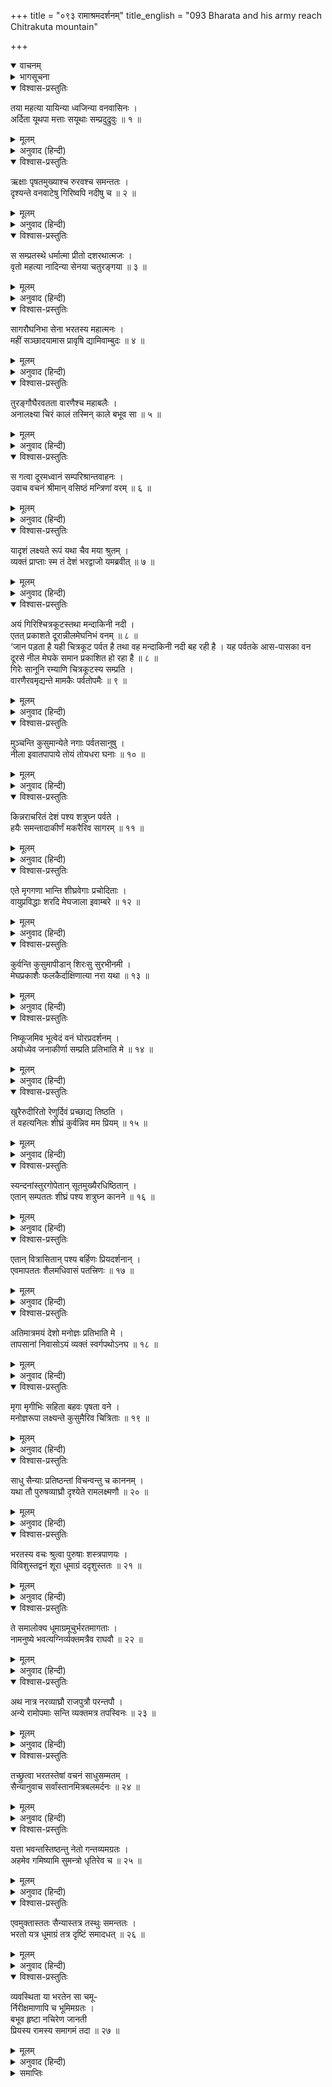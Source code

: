 +++
title = "०९३ रामाश्रमदर्शनम्"
title_english = "093 Bharata and his army reach Chitrakuta mountain"

+++
<details open><summary>वाचनम्</summary>
<div caption="श्रीराम-हरिसीताराममूर्ति-घनपाठिभ्यां वचनम्" class="audioEmbed" src="https://archive.org/download/Ramayana-recitation-Sriram-harisItArAmamUrti-Ghanapaati-v2/Kanda_2/Kanda_2_AYK-093-Rama_Shrama_Darshanam.mp3"></div>
</details>

<details><summary>भागसूचना</summary>

93. सेनासहित भरतकी चित्रकूट-यात्राका वर्णन
</details>

<details open><summary>विश्वास-प्रस्तुतिः</summary>

तया महत्या यायिन्या ध्वजिन्या वनवासिनः ।  
अर्दिता यूथपा मत्ताः सयूथाः सम्प्रदुद्रुवुः ॥ १ ॥
</details>

<details><summary>मूलम्</summary>

तया महत्या यायिन्या ध्वजिन्या वनवासिनः ।  
अर्दिता यूथपा मत्ताः सयूथाः सम्प्रदुद्रुवुः ॥ १ ॥
</details>

<details><summary>अनुवाद (हिन्दी)</summary>

यात्रा करनेवाली उस विशाल वाहिनीसे पीड़ित हो वनवासी यूथपति मतवाले हाथी आदि अपने यूथोंके साथ भाग चले ॥ १ ॥
</details>

<details open><summary>विश्वास-प्रस्तुतिः</summary>

ऋक्षाः पृषतमुख्याश्च रुरवश्च समन्ततः ।  
दृश्यन्ते वनवाटेषु गिरिष्वपि नदीषु च ॥ २ ॥
</details>

<details><summary>मूलम्</summary>

ऋक्षाः पृषतमुख्याश्च रुरवश्च समन्ततः ।  
दृश्यन्ते वनवाटेषु गिरिष्वपि नदीषु च ॥ २ ॥
</details>

<details><summary>अनुवाद (हिन्दी)</summary>

रीछ, चितकबरे मृग तथा रुरु नामक मृग वनप्रदेशोंमें, पर्वतोंमें और नदियोंके तटोंपर चारों ओर उस सेनासे पीड़ित दिखायी देते थे ॥ २ ॥
</details>

<details open><summary>विश्वास-प्रस्तुतिः</summary>

स सम्प्रतस्थे धर्मात्मा प्रीतो दशरथात्मजः ।  
वृतो महत्या नादिन्या सेनया चतुरङ्गया ॥ ३ ॥
</details>

<details><summary>मूलम्</summary>

स सम्प्रतस्थे धर्मात्मा प्रीतो दशरथात्मजः ।  
वृतो महत्या नादिन्या सेनया चतुरङ्गया ॥ ३ ॥
</details>

<details><summary>अनुवाद (हिन्दी)</summary>

महान् कोलाहल करनेवाली उस विशाल चतुरंगिणी सेनासे घिरे हुए धर्मात्मा दशरथनन्दन भरत बड़ी प्रसन्नताके साथ यात्रा कर रहे थे ॥ ३ ॥
</details>

<details open><summary>विश्वास-प्रस्तुतिः</summary>

सागरौघनिभा सेना भरतस्य महात्मनः ।  
महीं सञ्छादयामास प्रावृषि द्यामिवाम्बुदः ॥ ४ ॥
</details>

<details><summary>मूलम्</summary>

सागरौघनिभा सेना भरतस्य महात्मनः ।  
महीं सञ्छादयामास प्रावृषि द्यामिवाम्बुदः ॥ ४ ॥
</details>

<details><summary>अनुवाद (हिन्दी)</summary>

जैसे वर्षा-ऋतुमें मेघोंकी घटा आकाशको ढकलेती है, उसी प्रकार महात्मा भरतकी समुद्र-जैसी उस विशाल सेनाने दूरतकके भूभागको आच्छादित कर लिया था ॥
</details>

<details open><summary>विश्वास-प्रस्तुतिः</summary>

तुरङ्गौघैरवतता वारणैश्च महाबलैः ।  
अनालक्ष्या चिरं कालं तस्मिन् काले बभूव सा ॥ ५ ॥
</details>

<details><summary>मूलम्</summary>

तुरङ्गौघैरवतता वारणैश्च महाबलैः ।  
अनालक्ष्या चिरं कालं तस्मिन् काले बभूव सा ॥ ५ ॥
</details>

<details><summary>अनुवाद (हिन्दी)</summary>

घोड़ोंके समूहों तथा महाबली हाथियोंसे भरी और दूरतक फैली हुई वह सेना उस समय बहुत देरतक दृष्टिमें ही नहीं आती थी ॥ ५ ॥
</details>

<details open><summary>विश्वास-प्रस्तुतिः</summary>

स गत्वा दूरमध्वानं सम्परिश्रान्तवाहनः ।  
उवाच वचनं श्रीमान् वसिष्ठं मन्त्रिणां वरम् ॥ ६ ॥
</details>

<details><summary>मूलम्</summary>

स गत्वा दूरमध्वानं सम्परिश्रान्तवाहनः ।  
उवाच वचनं श्रीमान् वसिष्ठं मन्त्रिणां वरम् ॥ ६ ॥
</details>

<details><summary>अनुवाद (हिन्दी)</summary>

दूरतकका रास्ता तै कर लेनेपर जब भरतकी सवारियाँ बहुत थक गयीं, तब श्रीमान् भरतने मन्त्रियोंमें श्रेष्ठ वसिष्ठजीसे कहा— ॥ ६ ॥
</details>

<details open><summary>विश्वास-प्रस्तुतिः</summary>

यादृशं लक्ष्यते रूपं यथा चैव मया श्रुतम् ।  
व्यक्तं प्राप्ताः स्म तं देशं भरद्वाजो यमब्रवीत् ॥ ७ ॥
</details>

<details><summary>मूलम्</summary>

यादृशं लक्ष्यते रूपं यथा चैव मया श्रुतम् ।  
व्यक्तं प्राप्ताः स्म तं देशं भरद्वाजो यमब्रवीत् ॥ ७ ॥
</details>

<details><summary>अनुवाद (हिन्दी)</summary>

‘ब्रह्मन्! मैंने जैसा सुन रखा था और जैसा इस देशका स्वरूप दिखायी देता है, इससे स्पष्ट जान पड़ता है कि भरद्वाजजीने जहाँ पहुँचनेका आदेश दिया था, उस देशमें हमलोग आ पहुँचे हैं ॥ ७ ॥
</details>

<details open><summary>विश्वास-प्रस्तुतिः</summary>

अयं गिरिश्चित्रकूटस्तथा मन्दाकिनी नदी ।  
एतत् प्रकाशते दूरान्नीलमेघनिभं वनम् ॥ ८ ॥  
‘जान पड़ता है यही चित्रकूट पर्वत है तथा वह मन्दाकिनी नदी बह रही है । यह पर्वतके आस-पासका वन दूरसे नील मेघके समान प्रकाशित हो रहा है ॥ ८ ॥  
गिरेः सानूनि रम्याणि चित्रकूटस्य सम्प्रति ।  
वारणैरवमृद्यन्ते मामकैः पर्वतोपमैः ॥ ९ ॥
</details>

<details><summary>मूलम्</summary>

अयं गिरिश्चित्रकूटस्तथा मन्दाकिनी नदी ।  
एतत् प्रकाशते दूरान्नीलमेघनिभं वनम् ॥ ८ ॥  
‘जान पड़ता है यही चित्रकूट पर्वत है तथा वह मन्दाकिनी नदी बह रही है । यह पर्वतके आस-पासका वन दूरसे नील मेघके समान प्रकाशित हो रहा है ॥ ८ ॥  
गिरेः सानूनि रम्याणि चित्रकूटस्य सम्प्रति ।  
वारणैरवमृद्यन्ते मामकैः पर्वतोपमैः ॥ ९ ॥
</details>

<details><summary>अनुवाद (हिन्दी)</summary>

‘इस समय मेरे पर्वताकार हाथी चित्रकूटके रमणीय शिखरोंका अवमर्दन कर रहे हैं ॥ ९ ॥
</details>

<details open><summary>विश्वास-प्रस्तुतिः</summary>

मुञ्चन्ति कुसुमान्येते नगाः पर्वतसानुषु ।  
नीला इवातपापाये तोयं तोयधरा घनाः ॥ १० ॥
</details>

<details><summary>मूलम्</summary>

मुञ्चन्ति कुसुमान्येते नगाः पर्वतसानुषु ।  
नीला इवातपापाये तोयं तोयधरा घनाः ॥ १० ॥
</details>

<details><summary>अनुवाद (हिन्दी)</summary>

‘ये वृक्ष पर्वतशिखरोंपर उसी प्रकार फूलोंकी वर्षा कर रहे हैं, जैसे वर्षाकालमें नील जलधर  मेघ उनपर जलकी वृष्टि करते हैं’ ॥ १० ॥
</details>

<details open><summary>विश्वास-प्रस्तुतिः</summary>

किन्नराचरितं देशं पश्य शत्रुघ्न पर्वते ।  
हयैः समन्तादाकीर्णं मकरैरिव सागरम् ॥ ११ ॥
</details>

<details><summary>मूलम्</summary>

किन्नराचरितं देशं पश्य शत्रुघ्न पर्वते ।  
हयैः समन्तादाकीर्णं मकरैरिव सागरम् ॥ ११ ॥
</details>

<details><summary>अनुवाद (हिन्दी)</summary>

(इसके बाद भरत शत्रुघ्नसे कहने लगे—) ‘शत्रुघ्न! देखो, इस पर्वतकी उपत्यकामें जो देश है, जहाँ पर किन्नर विचरा करते हैं, वही प्रदेश हमारी सेनाके घोड़ोंसे व्याप्त होकर मगरोंसे भरे हुए समुद्रके समान प्रतीत होता है ॥
</details>

<details open><summary>विश्वास-प्रस्तुतिः</summary>

एते मृगगणा भान्ति शीघ्रवेगाः प्रचोदिताः ।  
वायुप्रविद्धाः शरदि मेघजाला इवाम्बरे ॥ १२ ॥
</details>

<details><summary>मूलम्</summary>

एते मृगगणा भान्ति शीघ्रवेगाः प्रचोदिताः ।  
वायुप्रविद्धाः शरदि मेघजाला इवाम्बरे ॥ १२ ॥
</details>

<details><summary>अनुवाद (हिन्दी)</summary>

‘सैनिकोंके खदेड़े हुए ये मृगोंके झुंड तीव्र वेगसे भागते हुए वैसी ही शोभा पा रहे हैं, जैसे शरत्-कालके आकाशमें हवासे उड़ाये गये बादलोंके समूह सुशोभित होते हैं ॥ १२ ॥
</details>

<details open><summary>विश्वास-प्रस्तुतिः</summary>

कुर्वन्ति कुसुमापीडान् शिरःसु सुरभीनमी ।  
मेघप्रकाशैः फलकैर्दाक्षिणात्या नरा यथा ॥ १३ ॥
</details>

<details><summary>मूलम्</summary>

कुर्वन्ति कुसुमापीडान् शिरःसु सुरभीनमी ।  
मेघप्रकाशैः फलकैर्दाक्षिणात्या नरा यथा ॥ १३ ॥
</details>

<details><summary>अनुवाद (हिन्दी)</summary>

‘ये सैनिक अथवा वृक्ष मेघके समान कान्तिवाली ढालोंसे उपलक्षित होनेवाले दक्षिण भारतीय मनुष्योंके समान अपने मस्तकों अथवा शाखाओंपर सुगन्धित पुष्प गुच्छमय आभूषणोंको धारण करते हैं ॥ १३ ॥
</details>

<details open><summary>विश्वास-प्रस्तुतिः</summary>

निष्कूजमिव भूत्वेदं वनं घोरप्रदर्शनम् ।  
अयोध्येव जनाकीर्णा सम्प्रति प्रतिभाति मे ॥ १४ ॥
</details>

<details><summary>मूलम्</summary>

निष्कूजमिव भूत्वेदं वनं घोरप्रदर्शनम् ।  
अयोध्येव जनाकीर्णा सम्प्रति प्रतिभाति मे ॥ १४ ॥
</details>

<details><summary>अनुवाद (हिन्दी)</summary>

‘यह वन जो पहले जनरव-शून्य होनेके कारण अत्यन्त भयंकर दिखायी देता था, वही इस समय हमारे साथ आये हुए लोगोंसे व्याप्त होनेके कारण मुझे अयोध्यापुरीके समान प्रतीत होता है ॥ १४ ॥
</details>

<details open><summary>विश्वास-प्रस्तुतिः</summary>

खुरैरुदीरितो रेणुर्दिवं प्रच्छाद्य तिष्ठति ।  
तं वहत्यनिलः शीघ्रं कुर्वन्निव मम प्रियम् ॥ १५ ॥
</details>

<details><summary>मूलम्</summary>

खुरैरुदीरितो रेणुर्दिवं प्रच्छाद्य तिष्ठति ।  
तं वहत्यनिलः शीघ्रं कुर्वन्निव मम प्रियम् ॥ १५ ॥
</details>

<details><summary>अनुवाद (हिन्दी)</summary>

‘घोड़ोंकी टापोंसे उड़ी हुई धूल आकाशको आच्छादित करके स्थित होती है, परंतु उसे हवा मेरा प्रिय करती हुई-सी शीघ्र ही अन्यत्र उड़ा ले जाती है ॥
</details>

<details open><summary>विश्वास-प्रस्तुतिः</summary>

स्यन्दनांस्तुरगोपेतान् सूतमुख्यैरधिष्ठितान् ।  
एतान् सम्पततः शीघ्रं पश्य शत्रुघ्न कानने ॥ १६ ॥
</details>

<details><summary>मूलम्</summary>

स्यन्दनांस्तुरगोपेतान् सूतमुख्यैरधिष्ठितान् ।  
एतान् सम्पततः शीघ्रं पश्य शत्रुघ्न कानने ॥ १६ ॥
</details>

<details><summary>अनुवाद (हिन्दी)</summary>

‘शत्रुघ्न! देखो, इस वनमें घोड़ोंसे जुते हुए और श्रेष्ठ सारथियोंद्वारा संचालित हुए ये रथ कितनी शीघ्रतासे आगे बढ़ रहे हैं ॥ १६ ॥
</details>

<details open><summary>विश्वास-प्रस्तुतिः</summary>

एतान् वित्रासितान् पश्य बर्हिणः प्रियदर्शनान् ।  
एवमापततः शैलमधिवासं पतत्त्रिणः ॥ १७ ॥
</details>

<details><summary>मूलम्</summary>

एतान् वित्रासितान् पश्य बर्हिणः प्रियदर्शनान् ।  
एवमापततः शैलमधिवासं पतत्त्रिणः ॥ १७ ॥
</details>

<details><summary>अनुवाद (हिन्दी)</summary>

‘जो देखनेमें बड़े प्यारे लगते हैं उन मोरोंको तो देखो । ये हमारे सैनिकोंके भयसे कितने डरे हुए हैं । इसी प्रकार अपने आवास-स्थान पर्वतकी ओर उड़ते हुए अन्य पक्षियोंपर भी दृष्टिपात करो ॥ १७ ॥
</details>

<details open><summary>विश्वास-प्रस्तुतिः</summary>

अतिमात्रमयं देशो मनोज्ञः प्रतिभाति मे ।  
तापसानां निवासोऽयं व्यक्तं स्वर्गपथोऽनघ ॥ १८ ॥
</details>

<details><summary>मूलम्</summary>

अतिमात्रमयं देशो मनोज्ञः प्रतिभाति मे ।  
तापसानां निवासोऽयं व्यक्तं स्वर्गपथोऽनघ ॥ १८ ॥
</details>

<details><summary>अनुवाद (हिन्दी)</summary>

‘निष्पाप शत्रुघ्न! यह देश मुझे बड़ा ही मनोहर प्रतीत होता है । तपस्वी जनोंका यह निवासस्थान वास्तवमें स्वर्गीय पथ है ॥ १८ ॥
</details>

<details open><summary>विश्वास-प्रस्तुतिः</summary>

मृगा मृगीभिः सहिता बहवः पृषता वने ।  
मनोज्ञरूपा लक्ष्यन्ते कुसुमैरिव चित्रिताः ॥ १९ ॥
</details>

<details><summary>मूलम्</summary>

मृगा मृगीभिः सहिता बहवः पृषता वने ।  
मनोज्ञरूपा लक्ष्यन्ते कुसुमैरिव चित्रिताः ॥ १९ ॥
</details>

<details><summary>अनुवाद (हिन्दी)</summary>

‘इस वनमें मृगियोंके साथ विचरनेवाले बहुत-से चितकबरे मृग ऐसे मनोहर दिखायी देते हैं, मानो इन्हें फूलोंसे चित्रित—सुसज्जित किया गया हो ॥ १९ ॥
</details>

<details open><summary>विश्वास-प्रस्तुतिः</summary>

साधु सैन्याः प्रतिष्ठन्तां विचन्वन्तु च काननम् ।  
यथा तौ पुरुषव्याघ्रौ दृश्येते रामलक्ष्मणौ ॥ २० ॥
</details>

<details><summary>मूलम्</summary>

साधु सैन्याः प्रतिष्ठन्तां विचन्वन्तु च काननम् ।  
यथा तौ पुरुषव्याघ्रौ दृश्येते रामलक्ष्मणौ ॥ २० ॥
</details>

<details><summary>अनुवाद (हिन्दी)</summary>

‘मेरे सैनिक यथोचित रूपसे आगे बढ़ें और वनमें सब ओर खोजें, जिससे उन दोनों पुरुषसिंह श्रीराम और लक्ष्मणका पता लग जाय’ ॥ २० ॥
</details>

<details open><summary>विश्वास-प्रस्तुतिः</summary>

भरतस्य वचः श्रुत्वा पुरुषाः शस्त्रपाणयः ।  
विविशुस्तद्वनं शूरा धूमाग्रं ददृशुस्ततः ॥ २१ ॥
</details>

<details><summary>मूलम्</summary>

भरतस्य वचः श्रुत्वा पुरुषाः शस्त्रपाणयः ।  
विविशुस्तद्वनं शूरा धूमाग्रं ददृशुस्ततः ॥ २१ ॥
</details>

<details><summary>अनुवाद (हिन्दी)</summary>

भरतका यह वचन सुनकर बहुत-से शूरवीर पुरुषोंने हाथोंमें हथियार लेकर उस वनमें प्रवेश किया । तदनन्तर आगे जानेपर उन्हें कुछ दूरपर ऊपरको धुआँ उठता दिखायी दिया ॥ २१ ॥
</details>

<details open><summary>विश्वास-प्रस्तुतिः</summary>

ते समालोक्य धूमाग्रमूचुर्भरतमागताः ।  
नामनुष्ये भवत्यग्निर्व्यक्तमत्रैव राघवौ ॥ २२ ॥
</details>

<details><summary>मूलम्</summary>

ते समालोक्य धूमाग्रमूचुर्भरतमागताः ।  
नामनुष्ये भवत्यग्निर्व्यक्तमत्रैव राघवौ ॥ २२ ॥
</details>

<details><summary>अनुवाद (हिन्दी)</summary>

उस धूमशिखाको देखकर वे लौट आये और भरतसे बोले—‘प्रभो! जहाँ कोई मनुष्य नहीं होता, वहाँ आग नहीं होती । अतः श्रीराम और लक्ष्मण अवश्य यहीं होंगे ॥
</details>

<details open><summary>विश्वास-प्रस्तुतिः</summary>

अथ नात्र नरव्याघ्रौ राजपुत्रौ परन्तपौ ।  
अन्ये रामोपमाः सन्ति व्यक्तमत्र तपस्विनः ॥ २३ ॥
</details>

<details><summary>मूलम्</summary>

अथ नात्र नरव्याघ्रौ राजपुत्रौ परन्तपौ ।  
अन्ये रामोपमाः सन्ति व्यक्तमत्र तपस्विनः ॥ २३ ॥
</details>

<details><summary>अनुवाद (हिन्दी)</summary>

‘यदि शत्रुओंको संताप देनेवाले पुरुषसिंह राजकुमार श्रीराम और लक्ष्मण यहाँ न हों तो भी श्रीराम-जैसे तेजस्वी दूसरे कोई तपस्वी तो अवश्य ही होंगे’ ॥ २३ ॥
</details>

<details open><summary>विश्वास-प्रस्तुतिः</summary>

तच्छ्रुत्वा भरतस्तेषां वचनं साधुसम्मतम् ।  
सैन्यानुवाच सर्वांस्तानमित्रबलमर्दनः ॥ २४ ॥
</details>

<details><summary>मूलम्</summary>

तच्छ्रुत्वा भरतस्तेषां वचनं साधुसम्मतम् ।  
सैन्यानुवाच सर्वांस्तानमित्रबलमर्दनः ॥ २४ ॥
</details>

<details><summary>अनुवाद (हिन्दी)</summary>

उनकी बातें श्रेष्ठ पुरुषोंद्वारा मानने योग्य थीं, उन्हें सुनकर शत्रुसेनाका मर्दन करनेवाले भरतने उन समस्त सैनिकोंसे कहा— ॥ २४ ॥
</details>

<details open><summary>विश्वास-प्रस्तुतिः</summary>

यत्ता भवन्तस्तिष्ठन्तु नेतो गन्तव्यमग्रतः ।  
अहमेव गमिष्यामि सुमन्त्रो धृतिरेव च ॥ २५ ॥
</details>

<details><summary>मूलम्</summary>

यत्ता भवन्तस्तिष्ठन्तु नेतो गन्तव्यमग्रतः ।  
अहमेव गमिष्यामि सुमन्त्रो धृतिरेव च ॥ २५ ॥
</details>

<details><summary>अनुवाद (हिन्दी)</summary>

‘तुम सब लोग सावधान होकर यहीं ठहरो! यहाँसे आगे न जाना । अब मैं ही वहाँ जाऊँगा । मेरे साथ सुमन्त्र और धृति भी रहेंगे’ ॥ २५ ॥
</details>

<details open><summary>विश्वास-प्रस्तुतिः</summary>

एवमुक्तास्ततः सैन्यास्तत्र तस्थुः समन्ततः ।  
भरतो यत्र धूमाग्रं तत्र दृष्टिं समादधत् ॥ २६ ॥
</details>

<details><summary>मूलम्</summary>

एवमुक्तास्ततः सैन्यास्तत्र तस्थुः समन्ततः ।  
भरतो यत्र धूमाग्रं तत्र दृष्टिं समादधत् ॥ २६ ॥
</details>

<details><summary>अनुवाद (हिन्दी)</summary>

उनकी ऐसी आज्ञा पाकर समस्त सैनिक वहीं सब ओर फैलकर खड़े हो गये और भरतने जहाँ धुआँ उठ रहा था, उस ओर अपनी दृष्टि स्थिर की ॥ २६ ॥
</details>

<details open><summary>विश्वास-प्रस्तुतिः</summary>

व्यवस्थिता या भरतेन सा चमू-  
र्निरीक्षमाणापि च भूमिमग्रतः ।  
बभूव हृष्टा नचिरेण जानती  
प्रियस्य रामस्य समागमं तदा ॥ २७ ॥
</details>

<details><summary>मूलम्</summary>

व्यवस्थिता या भरतेन सा चमू-  
र्निरीक्षमाणापि च भूमिमग्रतः ।  
बभूव हृष्टा नचिरेण जानती  
प्रियस्य रामस्य समागमं तदा ॥ २७ ॥
</details>

<details><summary>अनुवाद (हिन्दी)</summary>

भरतके द्वारा वहाँ ठहरायी गयी वह सेना आगेकी भूमिका निरीक्षण करती हुई भी वहाँ हर्षपूर्वक खड़ी रही; क्योंकि उस समय उसे मालूम हो गया था कि अब शीघ्र ही श्रीरामचन्द्रजीसे मिलनेका अवसर आनेवाला है ॥ १७ ॥
</details>

<details><summary>समाप्तिः</summary>

इत्यार्षे श्रीमद्रामायणे वाल्मीकीये आदिकाव्येऽयोध्याकाण्डे त्रिनवतितमः सर्गः ॥ ९३ ॥  
इस प्रकार श्रीवाल्मीकिनिर्मित आर्षरामायण आदिकाव्यके अयोध्याकाण्डमें तिरानबेवाँ सर्ग पूरा हुआ ॥ ९३ ॥
</details>

